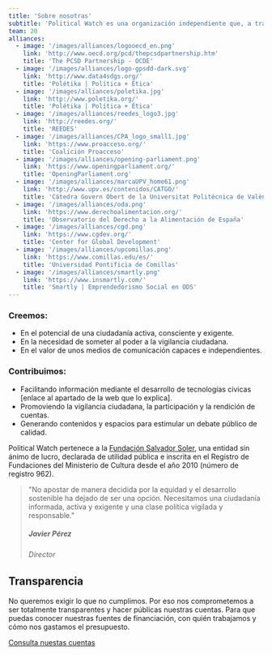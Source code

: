 ```yaml
---
title: 'Sobre nosotras'
subtitle: 'Political Watch es una organización independiente que, a través del desarrollo de tecnologías cívicas, acciones de incidencia e investigación, lucha por una sociedad más justa, democrática y sostenible.'
team: 20
alliances:
  - image: '/images/alliances/logooecd_en.png'
    link: 'http://www.oecd.org/pcd/thepcsdpartnership.htm'
    title: 'The PCSD Partnership - OCDE'
  - image: '/images/alliances/logo-gpsdd-dark.svg'
    link: 'http://www.data4sdgs.org/'
    title: 'Polétika | Política + Ética'
  - image: '/images/alliances/poletika.jpg'
    link: 'http://www.poletika.org/'
    title: 'Polétika | Política + Ética'
  - image: '/images/alliances/reedes_logo3.jpg'
    link: 'http://reedes.org/'
    title: 'REEDES'
  - image: '/images/alliances/CPA_logo_small1.jpg'
    link: 'https://www.proacceso.org/'
    title: 'Coalición Proacceso'
  - image: '/images/alliances/opening-parliament.png'
    link: 'https://www.openingparliament.org/'
    title: 'OpeningParliament.org'
  - image: '/images/alliances/marcaUPV_home61.png'
    link: 'http://www.upv.es/contenidos/CATGO/'
    title: 'Cátedra Govern Obert de la Universitat Politècnica de València'
  - image: '/images/alliances/oda.png'
    link: 'https://www.derechoalimentacion.org/'
    title: 'Observatorio del Derecho a la Alimentación de España'
  - image: '/images/alliances/cgd.png'
    link: 'https://www.cgdev.org/'
    title: 'Center for Global Development'
  - image: '/images/alliances/upcomillas.png'
    link: 'https://www.comillas.edu/es/'
    title: 'Universidad Pontificia de Comillas'
  - image: '/images/alliances/smartly.png'
    link: 'https://www.insmartly.com/'
    title: 'Smartly | Emprendedorismo Social en ODS'
---
```


<md-content>

### Creemos:
* En el potencial de una ciudadanía activa, consciente y exigente.
* En la necesidad de someter al poder a la vigilancia ciudadana.
* En el valor de unos medios de comunicación capaces e independientes.

### Contribuimos:
* Facilitando información mediante el desarrollo de tecnologías cívicas [enlace al apartado de la web que lo explica].
* Promoviendo la vigilancia ciudadana, la participación y la rendición de cuentas.
* Generando contenidos y espacios para estimular un debate público de calidad.

Political Watch pertenece a la [Fundación Salvador Soler](http://unmundosalvadorsoler.org), una entidad sin ánimo de lucro, declarada de utilidad pública e inscrita en el Registro de Fundaciones del Ministerio de Cultura desde el año 2010 (número de registro 962).

> "No apostar de manera decidida por la equidad y el desarrollo sostenible ha dejado de ser una opción. Necesitamos una ciudadanía informada, activa y exigente y una clase política vigilada y responsable."
>
> ##### Javier Pérez
> ###### Director

## Transparencia

No queremos exigir lo que no cumplimos. Por eso nos comprometemos a ser totalmente transparentes y hacer públicas nuestras cuentas. Para que puedas conocer nuestras fuentes de financiación, con quién trabajamos y cómo nos gastamos el presupuesto.

<a href="/nosotras/transparencia" class="c-button c-button--outline">Consulta nuestas cuentas</a>

</md-content>

<team></team>

<alliances :alliances="alliances"></alliances>
